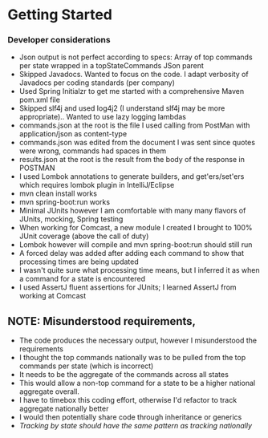 # Getting Started

### Developer considerations
* Json output is not perfect according to specs: Array of top commands per state wrapped in a topStateCommands JSon parent
* Skipped Javadocs. Wanted to focus on the code. I adapt verbosity of Javadocs per coding standards (per company)
* Used Spring Initialzr to get me started with a comprehensive Maven pom.xml file
* Skipped slf4j and used log4j2 (I understand slf4j may be more appropriate).. Wanted to use lazy logging lambdas
* commands.json at the root is the file I used calling from PostMan with application/json as content-type
* commands.json was edited from the document I was sent since quotes were wrong, commands had spaces in them
* results.json at the root is the result from the body of the response in POSTMAN
* I used Lombok annotations to generate builders, and get'ers/set'ers which requires lombok plugin in IntelliJ/Eclipse
* mvn clean install works
* mvn spring-boot:run works
* Minimal JUnits however I am comfortable with many many flavors of JUnits, mocking, Spring testing
* When working for Comcast, a new module I created I brought to 100% JUnit coverage (above the call of duty)
* Lombok however will compile and mvn spring-boot:run should still run
* A forced delay was added after adding each command to show that processing times are being updated
* I wasn't quite sure what processing time means, but I inferred it as when a command for a state is encountered
* I used AssertJ fluent assertions for JUnits; I learned AssertJ from working at Comcast

## NOTE: Misunderstood requirements, 
* The code produces the necessary output, however I misunderstood the requirements
* I thought the top commands nationally was to be pulled from the top commands per state (which is incorrect)
* It needs to be the aggregate of the commands across all states
* This would allow a non-top command for a state to be a higher national aggregate overall. 
* I have to timebox this coding effort, otherwise I'd refactor to track aggregate nationally better 
* I would then potentially share code through inheritance or generics
* _Tracking by state should have the same pattern as tracking nationally_
